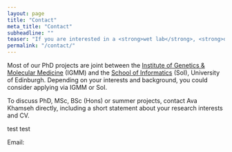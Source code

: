 ```yaml
---
layout: page
title: "Contact"
meta_title: "Contact"
subheadline: ""
teaser: "If you are interested in a <strong>wet lab</strong>, <strong>dry lab</strong> or a <strong>hybrid wet-dry</strong> lab PhD position in our group, please feel free to get in touch!"
permalink: "/contact/"
---
```


Most of our PhD projects are joint between the [Institute of Genetics & Molecular Medicine][1] (IGMM) and the [School of Informatics][2] (SoI), University of Edinburgh. Depending on your interests and background, you could consider applying via IGMM or SoI. 

To discuss PhD, MSc, BSc (Hons) or summer projects, contact Ava Khamseh directly, including a short statement about your research interests and CV. 

test test

Email:

 [1]: https://www.ed.ac.uk/igmm
 [2]: https://www.ed.ac.uk/informatics
